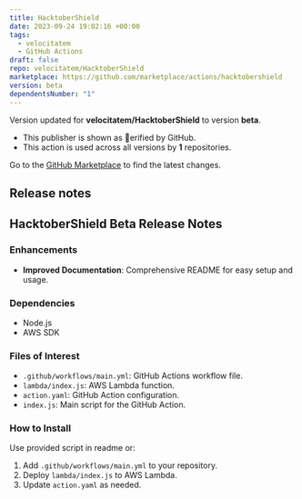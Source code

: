 ```yaml
---
title: HacktoberShield
date: 2023-09-24 19:02:16 +00:00
tags:
  - velocitatem
  - GitHub Actions
draft: false
repo: velocitatem/HacktoberShield
marketplace: https://github.com/marketplace/actions/hacktobershield
version: beta
dependentsNumber: "1"
---
```



Version updated for **velocitatem/HacktoberShield** to version **beta**.
- This publisher is shown as erified by GitHub.
- This action is used across all versions by **1** repositories.

Go to the [GitHub Marketplace](https://github.com/marketplace/actions/hacktobershield) to find the latest changes.

## Release notes

  ## HacktoberShield Beta Release Notes


### Enhancements
- **Improved Documentation**: Comprehensive README for easy setup and usage.
  
### Dependencies
- Node.js
- AWS SDK
  
### Files of Interest
- `.github/workflows/main.yml`: GitHub Actions workflow file.
- `lambda/index.js`: AWS Lambda function.
- `action.yaml`: GitHub Action configuration.
- `index.js`: Main script for the GitHub Action.

### How to Install
Use provided script in readme or:
1. Add `.github/workflows/main.yml` to your repository.
2. Deploy `lambda/index.js` to AWS Lambda.
3. Update `action.yaml` as needed.


